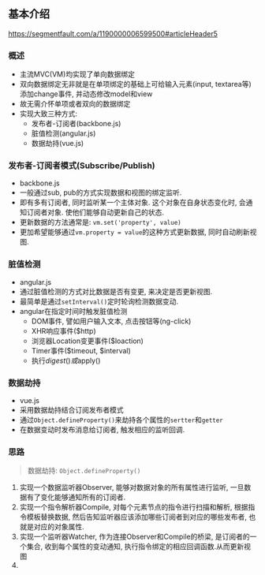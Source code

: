 ## 基本介绍
https://segmentfault.com/a/1190000006599500#articleHeader5

### 概述
* 主流MVC(VM)均实现了单向数据绑定
* 双向数据绑定无非就是在单项绑定的基础上可给输入元素(input, textarea等)添加change事件, 并动态修改model和view
* 故无需介怀单项或者双向的数据绑定
* 实现大致三种方式: 
  * 发布者-订阅者(backbone.js)
  * 脏值检测(angular.js)
  * 数据劫持(vue.js)

### 发布者-订阅者模式(Subscribe/Publish)
* backbone.js
* 一般通过sub, pub的方式实现数据和视图的绑定监听.
* 即有多有订阅者, 同时监听某一个主体对象. 这个对象在自身状态变化时, 会通知订阅者对象. 使他们能够自动更新自己的状态.
* 更新数据的方法通常是: `vm.set('property', value)`
* 更加希望能够通过`vm.property = value`的这种方式更新数据, 同时自动刷新视图.

### 脏值检测
* angular.js
* 通过脏值检测的方式对比数据是否有变更, 来决定是否更新视图.
* 最简单是通过`setInterval()`定时轮询检测数据变动.
* angular在指定时间时触发脏值检测
  * DOM事件, 譬如用户输入文本, 点击按钮等(ng-click)
  * XHR响应事件($http)
  * 浏览器Location变更事件($loaction)
  * Timer事件($timeout, $interval)
  * 执行$digest()或$apply()

### 数据劫持
* vue.js
* 采用数据劫持结合订阅发布者模式
* 通过`Object.defineProperty()`来劫持各个属性的`sertter`和`getter`
* 在数据变动时发布消息给订阅者, 触发相应的监听回调.

### 思路
> 数据劫持: `Object.defineProperty()`
1. 实现一个数据监听器Observer, 能够对数据对象的所有属性进行监听, 一旦数据有了变化能够通知所有的订阅者.
2. 实现一个指令解析器Compile, 对每个元素节点的指令进行扫描和解析, 根据指令模板替换数据, 然后告知监听器应该添加哪些订阅者到对应的哪些发布者, 也就是对应的对象属性. 
3. 实现一个监听器Watcher, 作为连接Observer和Compile的桥梁, 是订阅者的一个集合, 收到每个属性的变动通知, 执行指令绑定的相应回调函数.从而更新视图
4. 
